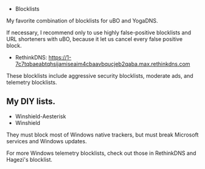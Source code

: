 * Blocklists

My favorite combination of blocklists for uBO and YogaDNS.

If necessary, I recommend only to use highly false-positive blocklists and URL shorteners with uBO, because it let us cancel every false positive block.

* RethinkDNS: https://1-7c7tqbaeabtqhsijamiseaim4cbaavbqucjeb2qaba.max.rethinkdns.com

These blocklists include aggressive security blocklists, moderate ads, and telemetry blocklists.

## My DIY lists.
* Winshield-Aesterisk
* Winshield

They must block most of Windows native trackers, but must break Microsoft services and Windows updates.

For more Windows telemetry blocklists, check out those in RethinkDNS and Hagezi's blocklist.

